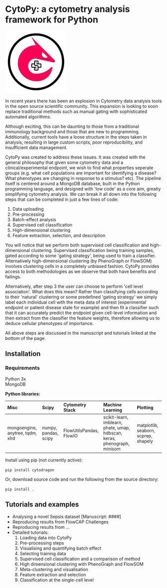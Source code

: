 # CytoPy: a cytometry analysis framework for Python
![Logo](./logo_sm.png)

In recent years there has been an explosion in Cytometry data analysis tools in the open source scientific community.
This expansion is looking to soon replace traditional methods such as manual gating with sophisticated automated algorithms.

Although exciting, this can be daunting to those from a traditional immunology background and those 
that are new to programming. Additionally, current tools have a loose structure in the steps taken in analysis, 
resulting in large custom scripts, poor reproducibility, and insufficient data management.

CytoPy was created to address these issues. It was created with the general philosophy that given some 
cytometry data and a clinical/experimental endpoint, we wish to find what properties seperate groups (e.g. what cell populations
are important for identifying a disease? What phenotypes are changing in response to a stimulus? etc). 
The pipeline itself is centered around a MongoDB database, built in  the Python programming language, 
and designed with 'low code' as a core aim, greatly 
simplifying cytometry analysis. We can break it all down into the following steps that can be completed 
in just a few lines of code:

1. Data uploading
2. Pre-processing
3. Batch-effect analysis
4. Supervised cell classification 
5. High-dimensional clustering
6. Feature extraction, selection, and description

You will notice that we perform both supervised cell classification and high-dimensional clustering.
Supervised classification being training samples, gated according to some 'gating strategy', being used
to train a classifier. Alternatively high-dimensional clustering (by PhenoGraph or FlowSOM) involves clustering 
cells in a completely unbiased fashion. CytoPy provides access to both methodologies as we observe 
that both have benefits and failings.

Alternatively, after step 3 the user can choose to perform 'cell level association'. 
What does this mean? Rather than classifying cells according to their 'natural' clustering 
or some predefined 'gating strategy' we simply label each individual cell with the meta data of interest 
(experimental endpoint or patient disease state for example) and then fit a classifier such
that it can accurately predict the endpoint given cell-level information and then extract from 
the classifier the feature weights, therefore allowing us to deduce cellular phenotypes of importance.

All above steps are discussed in the manuscript and tutorials linked at the bottom of the page.

## Installation

### Requirements
Python 3x \
MongoDB 

**Python libraries:** 

| Misc | Scipy | Cytometry Stack | Machine Learning | Plotting |
| :--- | :--- | :--- | :--- | :--- |
| mongoengine, anytree, tqdm, xlrd | numpy, pandas, scipy | FlowUtilsPandas, FlowIO |scikit-learn, imblearn, phate, umap, hdbscan, keras, phenograph, minisom | matplotlib, seaborn, scprep, shapely|

Install using pip (not currently active):

`pip install cytodragon`

Or, download source code and run the following from the source directory:

`pip install .`

## Tutorials and examples

* Analysing a novel Sepsis dataset [Manuscript: ####]
* Reproducing results from FlowCAP Challenges
* Reproducing results from ...
* Detailed tutorials:
    1. Loading data into CytoPy
    2. Pre-processing steps
    3. Visualising and quantifying batch effect
    4. Selecting training data
    5. Supervised cell classification and a comparison of method
    6. High dimensional clustering with PhenoGraph and FlowSOM
    7. Meta-clustering and visualisation
    8. Feature extraction and selection
    9. Classification at the single-cell level


